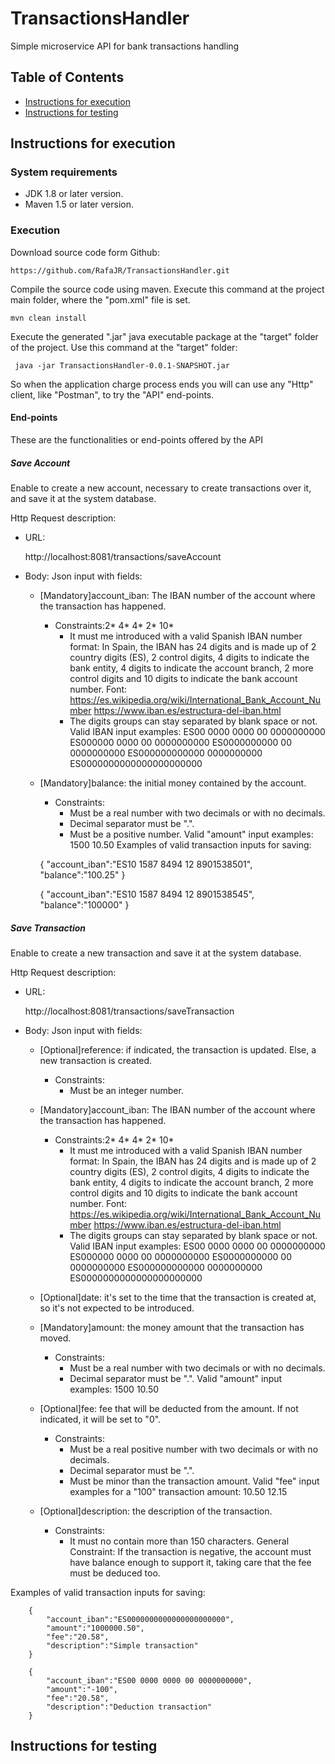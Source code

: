 # TransactionsHandler
Simple microservice API for bank transactions handling
## Table of Contents
- [Instructions for execution](#instructions-for-execution)
- [Instructions for testing](#instructions-for-testing)


## Instructions for execution

### System requirements
- JDK 1.8 or later version.
- Maven 1.5 or later version.

### Execution
Download source code form Github:
	
	https://github.com/RafaJR/TransactionsHandler.git
Compile the source code using maven.
Execute this command at the project main folder, where the "pom.xml" file is set.

	mvn clean install
Execute the generated ".jar" java executable package at the "target" folder of the project.
Use this command at the "target" folder:

	 java -jar TransactionsHandler-0.0.1-SNAPSHOT.jar
So when the application charge process ends you will can use any "Http" client, like "Postman", to try the "API" end-points.
#### End-points
These are the functionalities or end-points offered by the API
##### Save Account
Enable to create a new account, necessary to create transactions over it, and save it at the system database.

Http Request description:

- URL:
	
	http://localhost:8081/transactions/saveAccount
- Body:
	Json input with fields:
		
	- [Mandatory]account_iban: The IBAN number of the account where the transaction has happened.		
		* Constraints:2* 4* 4* 2* 10*
			- It must me introduced with a valid Spanish IBAN number format:
				In Spain, the IBAN has 24 digits and is made up of 2 country digits (ES), 2 control digits,
				4 digits to indicate the bank entity, 4 digits to indicate the account branch, 2 more control digits
				and 10 digits to indicate the bank account number.
				Font:
					https://es.wikipedia.org/wiki/International_Bank_Account_Number
					https://www.iban.es/estructura-del-iban.html
			- The digits groups can stay separated by blank space or not.
			Valid IBAN input examples:
				ES00 0000 0000 00 0000000000
				ES000000 0000 00 0000000000
				ES0000000000 00 0000000000
				ES000000000000 0000000000
				ES0000000000000000000000	
	
	- [Mandatory]balance: the initial money contained by the account.
		* Constraints:
			- Must be a real number with two decimals or with no decimals.
			- Decimal separator must be ".".
			- Must be a positive number.
		Valid "amount" input examples:
			1500
			10.50
Examples of valid transaction inputs for saving:

		{
			"account_iban":"ES10 1587 8494 12 8901538501",
    		"balance":"100.25"
		}
		
		{
			"account_iban":"ES10 1587 8494 12 8901538545",
    		"balance":"100000"
		}		
##### Save Transaction
Enable to create a new transaction and save it at the system database.

Http Request description:

- URL:
	
	http://localhost:8081/transactions/saveTransaction
- Body:
	Json input with fields:
	
	- [Optional]reference: if indicated, the transaction is updated. Else, a new transaction is created.
		* Constraints:
			- Must be an integer number.
	- [Mandatory]account_iban: The IBAN number of the account where the transaction has happened.		
		* Constraints:2* 4* 4* 2* 10*
			- It must me introduced with a valid Spanish IBAN number format:
				In Spain, the IBAN has 24 digits and is made up of 2 country digits (ES), 2 control digits,
				4 digits to indicate the bank entity, 4 digits to indicate the account branch, 2 more control digits
				and 10 digits to indicate the bank account number.
				Font:
					https://es.wikipedia.org/wiki/International_Bank_Account_Number
					https://www.iban.es/estructura-del-iban.html
			- The digits groups can stay separated by blank space or not.
			Valid IBAN input examples:
				ES00 0000 0000 00 0000000000
				ES000000 0000 00 0000000000
				ES0000000000 00 0000000000
				ES000000000000 0000000000
				ES0000000000000000000000			
	- [Optional]date: it's set to the time that the transaction is created at, so it's not expected to be introduced.
	
	- [Mandatory]amount: the money amount that the transaction has moved.
		* Constraints:
			- Must be a real number with two decimals or with no decimals.
			- Decimal separator must be ".".
		Valid "amount" input examples:
			1500
			10.50
	- [Optional]fee: fee that will be deducted from the amount.
		If not indicated, it will be set to "0".
		* Constraints:
			- Must be a real positive number with two decimals or with no decimals.
			- Decimal separator must be ".".
			- Must be minor than the transaction amount.
		Valid "fee" input examples for a "100" transaction amount:
			10.50
			12.15
	- [Optional]description: the description of the transaction.
		* Constraints:
			- It must no contain more than 150 characters.
	General Constraint:
		If the transaction is negative, the account must have balance enough to support it, taking care that the fee must be deduced too.

Examples of valid transaction inputs for saving:

		{
		    "account_iban":"ES0000000000000000000000",
		    "amount":"1000000.50",
		    "fee":"20.58",
		    "description":"Simple transaction"
		}
		
		{
		    "account_iban":"ES00 0000 0000 00 0000000000",
		    "amount":"-100",
		    "fee":"20.58",
		    "description":"Deduction transaction"
		}

## Instructions for testing